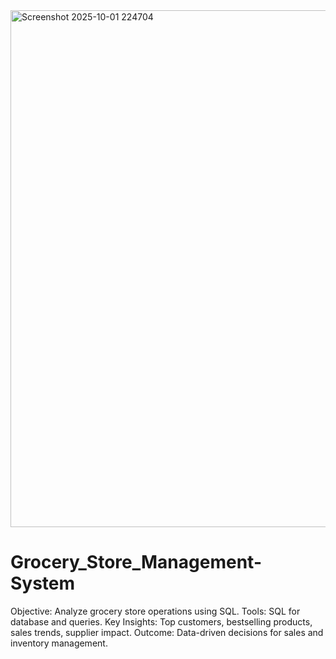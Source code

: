 <img width="1122" height="827" alt="Screenshot 2025-10-01 224704" src="https://github.com/user-attachments/assets/fb2175e9-9d0f-4d71-81fc-852c2e54daec" />

# Grocery_Store_Management-System
Objective: Analyze grocery store operations using SQL.  Tools: SQL for database and queries.  Key Insights: Top customers, bestselling products, sales trends, supplier impact.  Outcome: Data-driven decisions for sales and inventory management.
